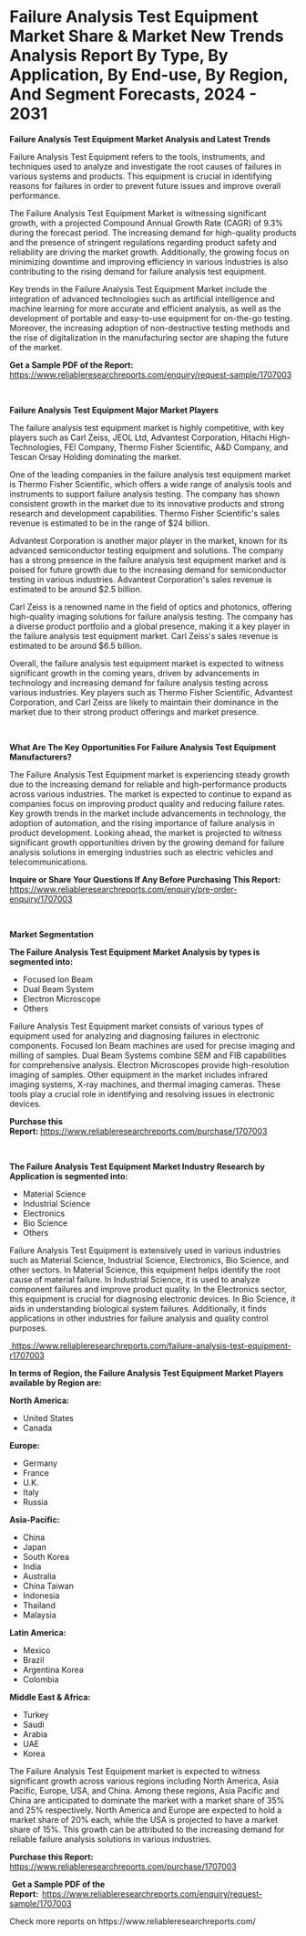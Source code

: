 <p><h1>Failure Analysis Test Equipment Market Share & Market New Trends Analysis Report By Type, By Application, By End-use, By Region, And Segment Forecasts, 2024 - 2031</h1></p><p><strong>Failure Analysis Test Equipment Market Analysis and Latest Trends</strong></p>
<p><p>Failure Analysis Test Equipment refers to the tools, instruments, and techniques used to analyze and investigate the root causes of failures in various systems and products. This equipment is crucial in identifying reasons for failures in order to prevent future issues and improve overall performance.</p><p>The Failure Analysis Test Equipment Market is witnessing significant growth, with a projected Compound Annual Growth Rate (CAGR) of 9.3% during the forecast period. The increasing demand for high-quality products and the presence of stringent regulations regarding product safety and reliability are driving the market growth. Additionally, the growing focus on minimizing downtime and improving efficiency in various industries is also contributing to the rising demand for failure analysis test equipment.</p><p>Key trends in the Failure Analysis Test Equipment Market include the integration of advanced technologies such as artificial intelligence and machine learning for more accurate and efficient analysis, as well as the development of portable and easy-to-use equipment for on-the-go testing. Moreover, the increasing adoption of non-destructive testing methods and the rise of digitalization in the manufacturing sector are shaping the future of the market.</p></p>
<p><strong>Get a Sample PDF of the Report:&nbsp;</strong> <a href="https://www.reliableresearchreports.com/enquiry/request-sample/1707003">https://www.reliableresearchreports.com/enquiry/request-sample/1707003</a></p>
<p>&nbsp;</p>
<p><strong>Failure Analysis Test Equipment Major Market Players</strong></p>
<p><p>The failure analysis test equipment market is highly competitive, with key players such as Carl Zeiss, JEOL Ltd, Advantest Corporation, Hitachi High-Technologies, FEI Company, Thermo Fisher Scientific, A&D Company, and Tescan Orsay Holding dominating the market.</p><p>One of the leading companies in the failure analysis test equipment market is Thermo Fisher Scientific, which offers a wide range of analysis tools and instruments to support failure analysis testing. The company has shown consistent growth in the market due to its innovative products and strong research and development capabilities. Thermo Fisher Scientific's sales revenue is estimated to be in the range of $24 billion.</p><p>Advantest Corporation is another major player in the market, known for its advanced semiconductor testing equipment and solutions. The company has a strong presence in the failure analysis test equipment market and is poised for future growth due to the increasing demand for semiconductor testing in various industries. Advantest Corporation's sales revenue is estimated to be around $2.5 billion.</p><p>Carl Zeiss is a renowned name in the field of optics and photonics, offering high-quality imaging solutions for failure analysis testing. The company has a diverse product portfolio and a global presence, making it a key player in the failure analysis test equipment market. Carl Zeiss's sales revenue is estimated to be around $6.5 billion.</p><p>Overall, the failure analysis test equipment market is expected to witness significant growth in the coming years, driven by advancements in technology and increasing demand for failure analysis testing across various industries. Key players such as Thermo Fisher Scientific, Advantest Corporation, and Carl Zeiss are likely to maintain their dominance in the market due to their strong product offerings and market presence.</p></p>
<p>&nbsp;</p>
<p><strong>What Are The Key Opportunities For Failure Analysis Test Equipment Manufacturers?</strong></p>
<p><p>The Failure Analysis Test Equipment market is experiencing steady growth due to the increasing demand for reliable and high-performance products across various industries. The market is expected to continue to expand as companies focus on improving product quality and reducing failure rates. Key growth trends in the market include advancements in technology, the adoption of automation, and the rising importance of failure analysis in product development. Looking ahead, the market is projected to witness significant growth opportunities driven by the growing demand for failure analysis solutions in emerging industries such as electric vehicles and telecommunications.</p></p>
<p><strong>Inquire or Share Your Questions If Any Before Purchasing This Report:</strong> <a href="https://www.reliableresearchreports.com/enquiry/pre-order-enquiry/1707003">https://www.reliableresearchreports.com/enquiry/pre-order-enquiry/1707003</a></p>
<p>&nbsp;</p>
<p><strong>Market Segmentation</strong></p>
<p><strong>The Failure Analysis Test Equipment Market Analysis by types is segmented into:</strong></p>
<p><ul><li>Focused Ion Beam</li><li>Dual Beam System</li><li>Electron Microscope</li><li>Others</li></ul></p>
<p><p>Failure Analysis Test Equipment market consists of various types of equipment used for analyzing and diagnosing failures in electronic components. Focused Ion Beam machines are used for precise imaging and milling of samples. Dual Beam Systems combine SEM and FIB capabilities for comprehensive analysis. Electron Microscopes provide high-resolution imaging of samples. Other equipment in the market includes infrared imaging systems, X-ray machines, and thermal imaging cameras. These tools play a crucial role in identifying and resolving issues in electronic devices.</p></p>
<p><strong>Purchase this Report:&nbsp;</strong><a href="https://www.reliableresearchreports.com/purchase/1707003">https://www.reliableresearchreports.com/purchase/1707003</a></p>
<p>&nbsp;</p>
<p><strong>The Failure Analysis Test Equipment Market Industry Research by Application is segmented into:</strong></p>
<p><ul><li>Material Science</li><li>Industrial Science</li><li>Electronics</li><li>Bio Science</li><li>Others</li></ul></p>
<p><p>Failure Analysis Test Equipment is extensively used in various industries such as Material Science, Industrial Science, Electronics, Bio Science, and other sectors. In Material Science, this equipment helps identify the root cause of material failure. In Industrial Science, it is used to analyze component failures and improve product quality. In the Electronics sector, this equipment is crucial for diagnosing electronic devices. In Bio Science, it aids in understanding biological system failures. Additionally, it finds applications in other industries for failure analysis and quality control purposes.</p></p>
<p><a href="https://www.reliableresearchreports.com/failure-analysis-test-equipment-r1707003">&nbsp;https://www.reliableresearchreports.com/failure-analysis-test-equipment-r1707003</a></p>
<p><strong>In terms of Region, the Failure Analysis Test Equipment Market Players available by Region are:</strong></p>
<p>
    <p> <strong> North America: </strong>
        <ul>
            <li>United States</li>
            <li>Canada</li>
        </ul>
        </p> 
    <p> <strong> Europe: </strong>
        <ul>
            <li>Germany</li>
            <li>France</li>
            <li>U.K.</li>
            <li>Italy</li>
            <li>Russia</li>
        </ul>
        </p> 
    <p> <strong> Asia-Pacific: </strong>
        <ul>
            <li>China</li>
            <li>Japan</li>
            <li>South Korea</li>
            <li>India</li>
            <li>Australia</li>
            <li>China Taiwan</li>
            <li>Indonesia</li>
            <li>Thailand</li>
            <li>Malaysia</li>
        </ul>
        </p> 
    <p> <strong> Latin America: </strong>
        <ul>
            <li>Mexico</li>
            <li>Brazil</li>
            <li>Argentina Korea</li>
            <li>Colombia</li>
        </ul>
        </p> 
    <p> <strong> Middle East & Africa: </strong>
        <ul>
            <li>Turkey</li>
            <li>Saudi</li>
            <li>Arabia</li>
            <li>UAE</li>
            <li>Korea</li>
        </ul>
    </p>
    </p>
<p><p>The Failure Analysis Test Equipment market is expected to witness significant growth across various regions including North America, Asia Pacific, Europe, USA, and China. Among these regions, Asia Pacific and China are anticipated to dominate the market with a market share of 35% and 25% respectively. North America and Europe are expected to hold a market share of 20% each, while the USA is projected to have a market share of 15%. This growth can be attributed to the increasing demand for reliable failure analysis solutions in various industries.</p></p>
<p><strong>Purchase this Report: </strong><a href="https://www.reliableresearchreports.com/purchase/1707003">https://www.reliableresearchreports.com/purchase/1707003</a></p>
<p>&nbsp;<strong>Get a Sample PDF of the Report:&nbsp;&nbsp;</strong><a href="https://www.reliableresearchreports.com/enquiry/request-sample/1707003">https://www.reliableresearchreports.com/enquiry/request-sample/1707003</a></p>
<p><strong></strong></p>
<p>Check more reports on https://www.reliableresearchreports.com/</p>